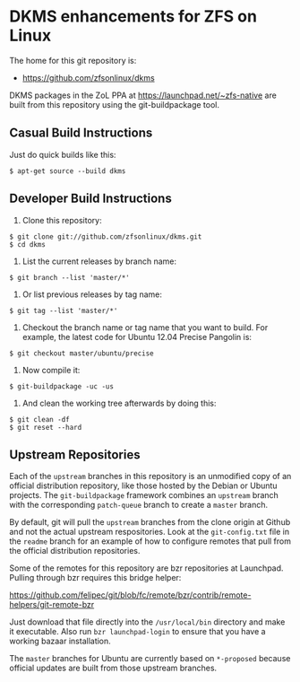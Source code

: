 # DKMS enhancements for ZFS on Linux

The home for this git repository is:

* https://github.com/zfsonlinux/dkms

DKMS packages in the ZoL PPA at https://launchpad.net/~zfs-native are built
from this repository using the git-buildpackage tool.


## Casual Build Instructions

Just do quick builds like this:
```
$ apt-get source --build dkms
```

## Developer Build Instructions

1. Clone this repository:
```
$ git clone git://github.com/zfsonlinux/dkms.git
$ cd dkms
```

1. List the current releases by branch name:
```
$ git branch --list 'master/*'
```

1. Or list previous releases by tag name:
```
$ git tag --list 'master/*'
```

1. Checkout the branch name or tag name that you want to build.  For example,
the latest code for Ubuntu 12.04 Precise Pangolin is:
```
$ git checkout master/ubuntu/precise
```

1. Now compile it:
```
$ git-buildpackage -uc -us
```

1. And clean the working tree afterwards by doing this:
```
$ git clean -df
$ git reset --hard
```


## Upstream Repositories

Each of the `upstream` branches in this repository is an unmodified copy of an
official distribution repository, like those hosted by the Debian or Ubuntu
projects.  The `git-buildpackage` framework combines an `upstream` branch with
the corresponding `patch-queue` branch to create a `master` branch.

By default, git will pull the `upstream` branches from the clone origin at
Github and not the actual upstream respositories.  Look at the `git-config.txt`
file in the `readme` branch for an example of how to configure remotes that
pull from the official distribution repositories.

Some of the remotes for this repository are bzr repositories at Launchpad.
Pulling through bzr requires this bridge helper:

https://github.com/felipec/git/blob/fc/remote/bzr/contrib/remote-helpers/git-remote-bzr

Just download that file directly into the `/usr/local/bin` directory and make
it executable.  Also run `bzr launchpad-login` to ensure that you have a
working bazaar installation.

The `master` branches for Ubuntu are currently based on `*-proposed` because
official updates are built from those upstream branches.

